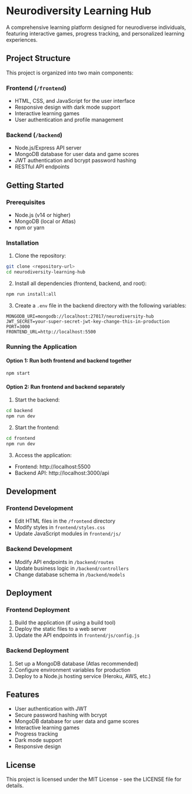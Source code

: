 # Neurodiversity Learning Hub

A comprehensive learning platform designed for neurodiverse individuals, featuring interactive games, progress tracking, and personalized learning experiences.

## Project Structure

This project is organized into two main components:

### Frontend (`/frontend`)
- HTML, CSS, and JavaScript for the user interface
- Responsive design with dark mode support
- Interactive learning games
- User authentication and profile management

### Backend (`/backend`)
- Node.js/Express API server
- MongoDB database for user data and game scores
- JWT authentication and bcrypt password hashing
- RESTful API endpoints

## Getting Started

### Prerequisites
- Node.js (v14 or higher)
- MongoDB (local or Atlas)
- npm or yarn

### Installation

1. Clone the repository:
```bash
git clone <repository-url>
cd neurodiversity-learning-hub
```

2. Install all dependencies (frontend, backend, and root):
```bash
npm run install:all
```

3. Create a `.env` file in the backend directory with the following variables:
```
MONGODB_URI=mongodb://localhost:27017/neurodiversity-hub
JWT_SECRET=your-super-secret-jwt-key-change-this-in-production
PORT=3000
FRONTEND_URL=http://localhost:5500
```

### Running the Application

#### Option 1: Run both frontend and backend together
```bash
npm start
```

#### Option 2: Run frontend and backend separately

1. Start the backend:
```bash
cd backend
npm run dev
```

2. Start the frontend:
```bash
cd frontend
npm run dev
```

3. Access the application:
- Frontend: http://localhost:5500
- Backend API: http://localhost:3000/api

## Development

### Frontend Development
- Edit HTML files in the `/frontend` directory
- Modify styles in `frontend/styles.css`
- Update JavaScript modules in `frontend/js/`

### Backend Development
- Modify API endpoints in `/backend/routes`
- Update business logic in `/backend/controllers`
- Change database schema in `/backend/models`

## Deployment

### Frontend Deployment
1. Build the application (if using a build tool)
2. Deploy the static files to a web server
3. Update the API endpoints in `frontend/js/config.js`

### Backend Deployment
1. Set up a MongoDB database (Atlas recommended)
2. Configure environment variables for production
3. Deploy to a Node.js hosting service (Heroku, AWS, etc.)

## Features

- User authentication with JWT
- Secure password hashing with bcrypt
- MongoDB database for user data and game scores
- Interactive learning games
- Progress tracking
- Dark mode support
- Responsive design

## License

This project is licensed under the MIT License - see the LICENSE file for details.